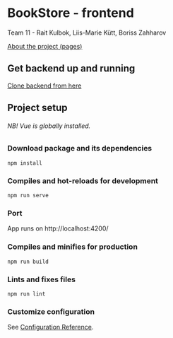 # BookStore - frontend

Team 11 - Rait Kulbok, Liis-Marie Kütt, Boriss Zahharov

[About the project (pages)](https://rakulb.pages.taltech.ee/iti0203-team11-website/index.html)

## Get backend up and running
[Clone backend from here](https://gitlab.cs.ttu.ee/rakulb/iti0203-2020-backend-team11-bookstore)

## Project setup
###### NB! Vue is globally installed.

### Download package and its dependencies

```
npm install
```

### Compiles and hot-reloads for development
```
npm run serve
```

### Port

App runs on http://localhost:4200/

### Compiles and minifies for production
```
npm run build
```

### Lints and fixes files
```
npm run lint
```

### Customize configuration
See [Configuration Reference](https://cli.vuejs.org/config/).

